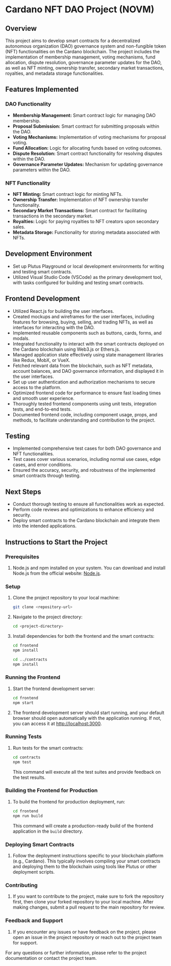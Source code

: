 # Cardano NFT DAO Project (NOVM)

## Overview
This project aims to develop smart contracts for a decentralized autonomous organization (DAO) governance system and non-fungible token (NFT) functionalities on the Cardano blockchain. The project includes the implementation of membership management, voting mechanisms, fund allocation, dispute resolution, governance parameter updates for the DAO, as well as NFT minting, ownership transfer, secondary market transactions, royalties, and metadata storage functionalities.

## Features Implemented

### DAO Functionality
- **Membership Management:** Smart contract logic for managing DAO membership.
- **Proposal Submission:** Smart contract for submitting proposals within the DAO.
- **Voting Mechanisms:** Implementation of voting mechanisms for proposal voting.
- **Fund Allocation:** Logic for allocating funds based on voting outcomes.
- **Dispute Resolution:** Smart contract functionality for resolving disputes within the DAO.
- **Governance Parameter Updates:** Mechanism for updating governance parameters within the DAO.

### NFT Functionality
- **NFT Minting:** Smart contract logic for minting NFTs.
- **Ownership Transfer:** Implementation of NFT ownership transfer functionality.
- **Secondary Market Transactions:** Smart contract for facilitating transactions in the secondary market.
- **Royalties:** Logic for paying royalties to NFT creators upon secondary sales.
- **Metadata Storage:** Functionality for storing metadata associated with NFTs.

## Development Environment
- Set up Plutus Playground or local development environments for writing and testing smart contracts.
- Utilized Visual Studio Code (VSCode) as the primary development tool, with tasks configured for building and testing smart contracts.

## Frontend Development
- Utilized React.js for building the user interfaces.
- Created mockups and wireframes for the user interfaces, including features for browsing, buying, selling, and trading NFTs, as well as interfaces for interacting with the DAO.
- Implemented reusable components such as buttons, cards, forms, and modals.
- Integrated functionality to interact with the smart contracts deployed on the Cardano blockchain using Web3.js or Ethers.js.
- Managed application state effectively using state management libraries like Redux, MobX, or VueX.
- Fetched relevant data from the blockchain, such as NFT metadata, account balances, and DAO governance information, and displayed it in the user interfaces.
- Set up user authentication and authorization mechanisms to secure access to the platform.
- Optimized frontend code for performance to ensure fast loading times and smooth user experience.
- Thoroughly tested frontend components using unit tests, integration tests, and end-to-end tests.
- Documented frontend code, including component usage, props, and methods, to facilitate understanding and contribution to the project.

## Testing
- Implemented comprehensive test cases for both DAO governance and NFT functionalities.
- Test cases cover various scenarios, including normal use cases, edge cases, and error conditions.
- Ensured the accuracy, security, and robustness of the implemented smart contracts through testing.

## Next Steps
- Conduct thorough testing to ensure all functionalities work as expected.
- Perform code reviews and optimizations to enhance efficiency and security.
- Deploy smart contracts to the Cardano blockchain and integrate them into the intended applications.

## Instructions to Start the Project

### Prerequisites
1. Node.js and npm installed on your system. You can download and install Node.js from the official website: [Node.js](https://nodejs.org/).

### Setup
1. Clone the project repository to your local machine:

    ```bash
    git clone <repository-url>
    ```

2. Navigate to the project directory:

    ```bash
    cd <project-directory>
    ```

3. Install dependencies for both the frontend and the smart contracts:

    ```bash
    cd frontend
    npm install
    ```

    ```bash
    cd ../contracts
    npm install
    ```

### Running the Frontend
1. Start the frontend development server:

    ```bash
    cd frontend
    npm start
    ```

2. The frontend development server should start running, and your default browser should open automatically with the application running. If not, you can access it at [http://localhost:3000](http://localhost:3000).

### Running Tests
1. Run tests for the smart contracts:

    ```bash
    cd contracts
    npm test
    ```

    This command will execute all the test suites and provide feedback on the test results.

### Building the Frontend for Production
1. To build the frontend for production deployment, run:

    ```bash
    cd frontend
    npm run build
    ```

    This command will create a production-ready build of the frontend application in the `build` directory.

### Deploying Smart Contracts
1. Follow the deployment instructions specific to your blockchain platform (e.g., Cardano). This typically involves compiling your smart contracts and deploying them to the blockchain using tools like Plutus or other deployment scripts.

### Contributing
1. If you want to contribute to the project, make sure to fork the repository first, then clone your forked repository to your local machine. After making changes, submit a pull request to the main repository for review.

### Feedback and Support
1. If you encounter any issues or have feedback on the project, please open an issue in the project repository or reach out to the project team for support.

For any questions or further information, please refer to the project documentation or contact the project team.
